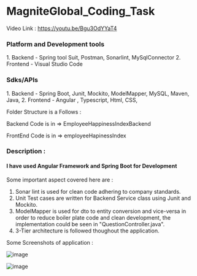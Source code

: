 # MagniteGlobal_Coding_Task
 

Video Link : https://youtu.be/Bgu3OdYYaT4

<h3>Platform and Development tools</h3>
 1. Backend - Spring tool Suit, Postman, Sonarlint, MySqlConnector
 2. Frontend - Visual Studio Code
 
 <h3>Sdks/APIs</h3>
 1. Backend - Spring Boot, Junit, Mockito, ModelMapper, MySQL, Maven, Java, 
 2. Frontend - Angular , Typescript, Html, CSS, 

Folder Structure is a Follows : 

Backend Code is in => EmployeeHappinessIndexBackend

FrontEnd Code is in => employeeHapinessIndex

<h3>Description :</h3>  
<H4>I have used Angular Framework and Spring Boot for Development</H4>

Some important aspect covered here are :
 
  1. Sonar lint is used for clean code adhering to company standards.
  2. Unit Test cases are written for Backend Service class using Junit and Mockito.
  3. ModelMapper is used for dto to entity conversion and vice-versa in order to reduce boiler plate code and clean development, the implementation could be seen in    "QuestionController.java".
  4. 3-Tier architecture is followed thoughout the application.


Some Screenshots of application :

![image](https://user-images.githubusercontent.com/30471382/219928949-2192374c-435e-43d9-9165-eab42049f0f7.png)


![image](https://user-images.githubusercontent.com/30471382/219929148-05ae6b92-850c-4a0f-a005-f0a54a585409.png)

